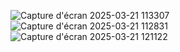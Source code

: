 
![Capture d'écran 2025-03-21 113307](https://github.com/user-attachments/assets/3b200278-9830-4577-bbc5-752d0d031858)
![Capture d'écran 2025-03-21 112831](https://github.com/user-attachments/assets/4a6e1070-fddb-4df5-8881-9e34eb4076f3)
![Capture d'écran 2025-03-21 121122](https://github.com/user-attachments/assets/eb7bf2a3-3370-42a3-b275-cd0e46019b4a)



